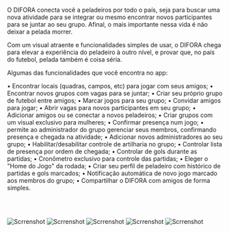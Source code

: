 O DIFORA conecta você a peladeiros por todo o país, seja para buscar uma nova atividade para se integrar ou mesmo encontrar novos participantes para se juntar ao seu grupo. Afinal, o mais importante nessa vida é não deixar a pelada morrer.

Com um visual atraente e funcionalidades simples de usar, o DIFORA chega para elevar a experiência do peladeiro à outro nível, e provar que, no país do futebol, pelada também é coisa séria.

Algumas das funcionalidades que você encontra no app:

• Encontrar locais (quadras, campos, etc) para jogar com seus amigos;
• Encontrar novos grupos com vagas para se juntar;
• Criar seu próprio grupo de futebol entre amigos;
• Marcar jogos para seu grupo;
• Convidar amigos para jogar;
• Abrir vagas para novos participantes em seu grupo;
• Adicionar amigos ou se conectar a novos peladeiros;
• Criar grupos com um visual exclusivo para mulheres;
• Confirmar presença num jogo;
• permite ao administrador do grupo gerenciar seus membros, confirmando presença e chegada na atividade;
• Adicionar novos administradores ao seu grupo;
• Habilitar/desabilitar controle de artilharia no grupo;
• Controlar lista de presença por ordem de chegada;
• Controlar de gols durante as partidas;
• Cronômetro exclusivo para controle das partidas;
• Eleger o "Home do Jogo" da rodada;
• Criar seu perfil de peladeiro com histórico de partidas e gols marcados;
• Notificação automática de novo jogo marcado aos membros do grupo;
• Compartilhar o DIFORA com amigos de forma simples.


<br/>
<br/>


![Scrrenshot](difora_1.png)
![Scrrenshot](difora_2.png)
![Scrrenshot](difora_3.png)
![Scrrenshot](difora_4.png)
![Scrrenshot](difora_5.png)
